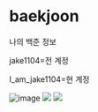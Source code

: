 # baekjoon
나의 백준 정보

jake1104=전 계정

I_am_jake1104=현 계정


![image](https://github.com/jake1104/baekjoon/assets/81201317/d7d9c225-8dd8-441c-acad-2307136e042a)
<img src="http://mazandi.herokuapp.com/api?handle=i_am_jake1104&amp;theme=cold">
<img src="http://mazassumnida.wtf/api/v2/generate_badge?boj=I_am_jake1104">
